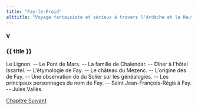 ```yaml
---
title: "Fay-le-Froid"
alttitle: "Voyage fantaisiste et sérieux à travers l'Ardèche et la Haute-Loire"
---
```


#### V

### {{ title }}

<div class="tltr">

Le Lignon. -- Le Pont de Mars. -- La famille de Chalendar. -- Dîner à l'hôtel
Issartel. -- L'étymologie de Fay. -- Le château du Mezenc. -- L'origine des de
Fay. -- Une observation de du Solier sur les généalogies. -- Les principaux
personnages du nom de Fay. -- Saint Jean-François-Régis à Fay. -- Jules Vallès.

</div>

<div id="next">

[Chapitre Suivant](06.html)

</div>

